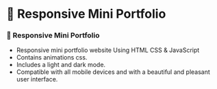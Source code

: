 # 💼 Responsive Mini Portfolio
### 💼 Responsive Mini Portfolio

- Responsive mini portfolio website Using HTML CSS & JavaScript
- Contains animations css.
- Includes a light and dark mode.
- Compatible with all mobile devices and with a beautiful and pleasant user interface.
 



